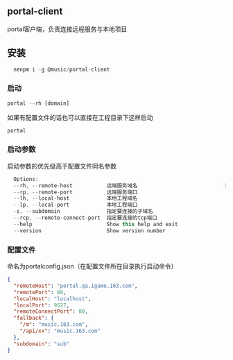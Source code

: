 ## portal-client
portal客户端，负责连接远程服务与本地项目

## 安装
```js
  nenpm i -g @music/portal-client
```

### 启动
```js
portal --rh [domain]
```
如果有配置文件的话也可以直接在工程目录下这样启动
```js
portal
```

### 启动参数

启动参数的优先级高于配置文件同名参数

```js
  Options:
  --rh, --remote-host           远端服务域名                            [required]
  --rp, --remote-port           远端服务端口
  --lh, --local-host            本地工程域名
  --lp, --local-port            本地工程端口
  -s, --subdomain               指定要连接的子域名
  --rcp, --remote-connect-port  指定要连接的tcp端口
  --help                        Show this help and exit                [boolean]
  --version                     Show version number                    [boolean]
```

### 配置文件 
命名为portalconfig.json（在配置文件所在目录执行启动命令）
```json
{
  "remoteHost": "portal.qa.igame.163.com",
  "remotePort": 80,
  "localHost": "localhost",
  "localPort": 9527,
  "remoteConnectPort": 80,
  "fallback": {
    "/m": "music.163.com",
    "/api/xx": "music.163.com"
  },
  "subdomain": "sub"
}
```
